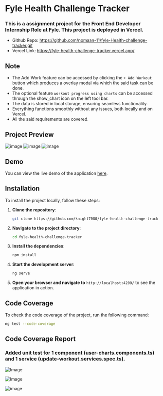 # Fyle Health Challenge Tracker

### This is a assignment project for the Front End Developer Internship Role at Fyle. This project is deployed in Vercel.
- Github Repo: https://github.com/nomaan-11/fyle-Health-challenge-tracker.git
- Vercel Link: https://fyle-health-challenge-tracker.vercel.app/
## Note
- The Add Work feature can be accessed by clicking the `+ Add Workout` button which produces a overlay modal via which the said task can be done.
- The optional feature `workout progress using charts` can be accessed through the show_chart icon on the left tool bar.
- The data is stored in local storage, ensuring seamless functionality.
- Everything functions smoothly without any issues, both locally and on Vercel.
- All the said requirements are covered.
  
## Project Preview
![image](https://github.com/user-attachments/assets/453f46cd-d9c7-4fdc-bf3a-1cd14d74bd46)
![image](https://github.com/user-attachments/assets/46473cea-081e-4081-b4f5-d4455be84694)
![image](https://github.com/user-attachments/assets/56a74c65-3849-4e56-91c3-8ae5577bcb57)

## Demo
You can view the live demo of the application [here](https://fyle-health-challenge-tracker.vercel.app/).

## Installation

To install the project locally, follow these steps:

1. **Clone the repository**:

   ```bash
   git clone https://github.com/knight7080/fyle-health-challenge-tracker.git
   ```

2. **Navigate to the project directory**:

   ```bash
   cd fyle-health-challenge-tracker
   ```

3. **Install the dependencies**:

   ```bash
   npm install
   ```

4. **Start the development server**:

   ```bash
   ng serve
   ```

5. **Open your browser and navigate to** `http://localhost:4200/` to see the application in action.

## Code Coverage
To check the code coverage of the project, run the following command:

```bash
ng test --code-coverage
```

## Code Coverage Report
### Added unit test for 1 component (user-charts.components.ts) and 1 service (update-workout.services.spec.ts).
![Image](https://github.com/user-attachments/assets/823d9d4b-91ad-4a49-ab1d-b05f9ef13b29)

![Image](https://github.com/user-attachments/assets/438444d3-9ce5-451f-a2ec-d92e8c69e6a0)

![image](https://github.com/user-attachments/assets/a8ba3527-97e9-44fd-a828-94e03c731aa6)

